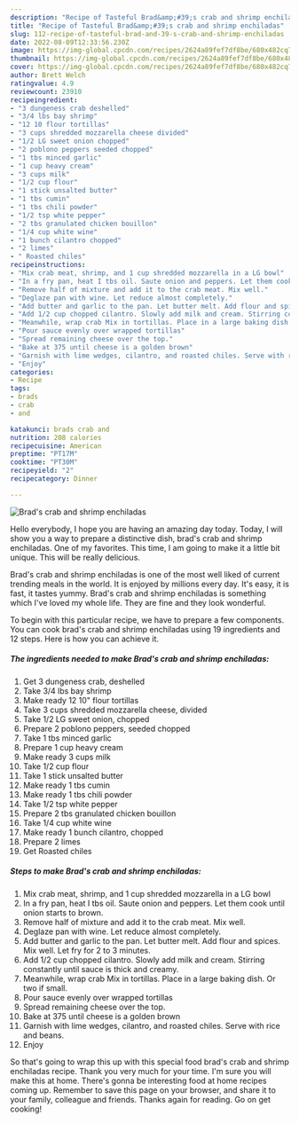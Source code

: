 ```yaml
---
description: "Recipe of Tasteful Brad&amp;#39;s crab and shrimp enchiladas"
title: "Recipe of Tasteful Brad&amp;#39;s crab and shrimp enchiladas"
slug: 112-recipe-of-tasteful-brad-and-39-s-crab-and-shrimp-enchiladas
date: 2022-08-09T12:33:56.230Z
image: https://img-global.cpcdn.com/recipes/2624a89fef7df8be/680x482cq70/brads-crab-and-shrimp-enchiladas-recipe-main-photo.jpg
thumbnail: https://img-global.cpcdn.com/recipes/2624a89fef7df8be/680x482cq70/brads-crab-and-shrimp-enchiladas-recipe-main-photo.jpg
cover: https://img-global.cpcdn.com/recipes/2624a89fef7df8be/680x482cq70/brads-crab-and-shrimp-enchiladas-recipe-main-photo.jpg
author: Brett Welch
ratingvalue: 4.9
reviewcount: 23910
recipeingredient:
- "3 dungeness crab deshelled"
- "3/4 lbs bay shrimp"
- "12 10 flour tortillas"
- "3 cups shredded mozzarella cheese divided"
- "1/2 LG sweet onion chopped"
- "2 poblono peppers seeded chopped"
- "1 tbs minced garlic"
- "1 cup heavy cream"
- "3 cups milk"
- "1/2 cup flour"
- "1 stick unsalted butter"
- "1 tbs cumin"
- "1 tbs chili powder"
- "1/2 tsp white pepper"
- "2 tbs granulated chicken bouillon"
- "1/4 cup white wine"
- "1 bunch cilantro chopped"
- "2 limes"
- " Roasted chiles"
recipeinstructions:
- "Mix crab meat, shrimp, and 1 cup shredded mozzarella in a LG bowl"
- "In a fry pan, heat I tbs oil. Saute onion and peppers. Let them cook until onion starts to brown."
- "Remove half of mixture and add it to the crab meat. Mix well."
- "Deglaze pan with wine. Let reduce almost completely."
- "Add butter and garlic to the pan. Let butter melt. Add flour and spices. Mix well. Let fry for 2 to 3 minutes."
- "Add 1/2 cup chopped cilantro. Slowly add milk and cream. Stirring constantly until sauce is thick and creamy."
- "Meanwhile, wrap crab Mix in tortillas. Place in a large baking dish. Or two if small."
- "Pour sauce evenly over wrapped tortillas"
- "Spread remaining cheese over the top."
- "Bake at 375 until cheese is a golden brown"
- "Garnish with lime wedges, cilantro, and roasted chiles. Serve with rice and beans."
- "Enjoy"
categories:
- Recipe
tags:
- brads
- crab
- and

katakunci: brads crab and 
nutrition: 208 calories
recipecuisine: American
preptime: "PT17M"
cooktime: "PT30M"
recipeyield: "2"
recipecategory: Dinner

---
```



![Brad&#39;s crab and shrimp enchiladas](https://img-global.cpcdn.com/recipes/2624a89fef7df8be/680x482cq70/brads-crab-and-shrimp-enchiladas-recipe-main-photo.jpg)

Hello everybody, I hope you are having an amazing day today. Today, I will show you a way to prepare a distinctive dish, brad&#39;s crab and shrimp enchiladas. One of my favorites. This time, I am going to make it a little bit unique. This will be really delicious.

Brad&#39;s crab and shrimp enchiladas is one of the most well liked of current trending meals in the world. It is enjoyed by millions every day. It's easy, it is fast, it tastes yummy. Brad&#39;s crab and shrimp enchiladas is something which I've loved my whole life. They are fine and they look wonderful.




To begin with this particular recipe, we have to prepare a few components. You can cook brad&#39;s crab and shrimp enchiladas using 19 ingredients and 12 steps. Here is how you can achieve it.

<!--inarticleads1-->

##### The ingredients needed to make Brad&#39;s crab and shrimp enchiladas:

1. Get 3 dungeness crab, deshelled
1. Take 3/4 lbs bay shrimp
1. Make ready 12 10&#34; flour tortillas
1. Take 3 cups shredded mozzarella cheese, divided
1. Take 1/2 LG sweet onion, chopped
1. Prepare 2 poblono peppers, seeded chopped
1. Take 1 tbs minced garlic
1. Prepare 1 cup heavy cream
1. Make ready 3 cups milk
1. Take 1/2 cup flour
1. Take 1 stick unsalted butter
1. Make ready 1 tbs cumin
1. Make ready 1 tbs chili powder
1. Take 1/2 tsp white pepper
1. Prepare 2 tbs granulated chicken bouillon
1. Take 1/4 cup white wine
1. Make ready 1 bunch cilantro, chopped
1. Prepare 2 limes
1. Get  Roasted chiles




<!--inarticleads2-->

##### Steps to make Brad&#39;s crab and shrimp enchiladas:

1. Mix crab meat, shrimp, and 1 cup shredded mozzarella in a LG bowl
1. In a fry pan, heat I tbs oil. Saute onion and peppers. Let them cook until onion starts to brown.
1. Remove half of mixture and add it to the crab meat. Mix well.
1. Deglaze pan with wine. Let reduce almost completely.
1. Add butter and garlic to the pan. Let butter melt. Add flour and spices. Mix well. Let fry for 2 to 3 minutes.
1. Add 1/2 cup chopped cilantro. Slowly add milk and cream. Stirring constantly until sauce is thick and creamy.
1. Meanwhile, wrap crab Mix in tortillas. Place in a large baking dish. Or two if small.
1. Pour sauce evenly over wrapped tortillas
1. Spread remaining cheese over the top.
1. Bake at 375 until cheese is a golden brown
1. Garnish with lime wedges, cilantro, and roasted chiles. Serve with rice and beans.
1. Enjoy




So that's going to wrap this up with this special food brad&#39;s crab and shrimp enchiladas recipe. Thank you very much for your time. I'm sure you will make this at home. There's gonna be interesting food at home recipes coming up. Remember to save this page on your browser, and share it to your family, colleague and friends. Thanks again for reading. Go on get cooking!
